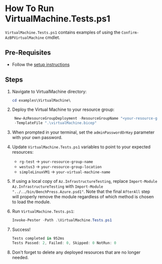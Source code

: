 # How To Run VirtualMachine.Tests.ps1

`VirtualMachine.Tests.ps1` contains examples of using the `Confirm-AzBPVirtualMachine` cmdlet.

## Pre-Requisites

- Follow the [setup instructions](../README.md)

## Steps

1. Navigate to VirtualMachine directory:

   ```Powershell
   cd examples\VirtualMachine\
   ```

1. Deploy the Virtual Machine to your resource group:

   ```Powershell
    New-AzResourceGroupDeployment -ResourceGroupName "<your-resource-group-name>"`
    -TemplateFile ".\virtualMachine.bicep"
   ```

1. When prompted in your terminal, set the `adminPasswordOrKey` parameter with your own password.

1. Update `VirtualMachine.Tests.ps1` variables to point to your expected resources:

   - `rg-test`        -> `your-resource-group-name`
   - `westus3`        -> `your-resource-group-location`
   - `simpleLinuxVM1` -> `your-virtual-machine-name`

1. If using a local copy of `Az.InfrastructureTesting`, replace `Import-Module Az.InfrastructureTesting` with
`Import-Module "../../bin/BenchPress.Azure.psd1"`. Note that the final `AfterAll` step will properly remove the module
regardless of which method is chosen to load the module.

1. Run `VirtualMachine.Tests.ps1`:

   ```Powershell
   Invoke-Pester -Path .\VirtualMachine.Tests.ps1
   ```

1. Success!

   ```Powershell
   Tests completed in 952ms
   Tests Passed: 2, Failed: 0, Skipped: 0 NotRun: 0
   ```

1. Don't forget to delete any deployed resources that are no longer needed.
